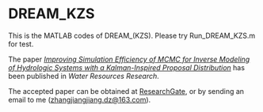 # DREAM_KZS
This is the MATLAB codes of DREAM_(KZS). Please try Run_DREAM_KZS.m for test.

The paper [*Improving Simulation Efficiency of MCMC for Inverse Modeling of Hydrologic Systems with a Kalman-Inspired Proposal Distribution*](https://agupubs.onlinelibrary.wiley.com/doi/full/10.1029/2019WR025474) has been published in *Water Resources Research*.

The accepted paper can be obtained at [ResearchGate]( https://www.researchgate.net/publication/339393455_Improving_Simulation_Efficiency_of_MCMC_for_Inverse_Modeling_of_Hydrologic_Systems_with_a_Kalman-Inspired_Proposal_Distribution/comments), 
or by sending an email to me (zhangjiangjiang.dz@163.com).
